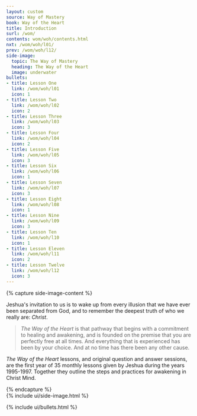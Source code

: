 ```yaml
---
layout: custom
source: Way of Mastery
book: Way of the Heart
title: Introduction
surl: /wom/
contents: wom/woh/contents.html
nxt: /wom/woh/l01/
prev: /wom/woh/l12/
side-image:
  topic: The Way of Mastery
  heading: The Way of the Heart
  image: underwater
bullets:
- title: Lesson One
  link: /wom/woh/l01
  icon: 1
- title: Lesson Two
  link: /wom/woh/l02
  icon: 2
- title: Lesson Three
  link: /wom/woh/l03
  icon: 3
- title: Lesson Four
  link: /wom/woh/l04
  icon: 2
- title: Lesson Five
  link: /wom/woh/l05
  icon: 3
- title: Lesson Six
  link: /wom/woh/l06
  icon: 1
- title: Lesson Seven
  link: /wom/woh/l07
  icon: 3
- title: Lesson Eight
  link: /wom/woh/l08
  icon: 1
- title: Lesson Nine
  link: /wom/woh/l09
  icon: 3
- title: Lesson Ten
  link: /wom/woh/l10
  icon: 1
- title: Lesson Eleven
  link: /wom/woh/l11
  icon: 2
- title: Lesson Twelve
  link: /wom/woh/l12
  icon: 3
---
```


{% capture side-image-content %}
  <p>
    Jeshua's invitation to us is to wake up from every illusion that we
    have ever been separated from God, and to remember the deepest truth
    of who we really are: <em>Christ</em>.
  </p>
  <blockquote>
    <p>
      <em>The Way of the Heart</em> is that pathway that begins with a commitment to
      healing and awakening, and is founded on the premise that you are
      perfectly free at all times. And everything that is experienced has been
      by your choice. And at no time has there been any other cause.
    </p>
  </blockquote>
  <p>
    <em>The Way of the Heart</em> lessons, and original question and
    answer sessions, are the first year of 35 monthly lessons given by Jeshua
    during the years 1995-1997. Together they outline the steps and
    practices for awakening in Christ Mind.
  </p>
{% endcapture %}

<div class="custom-side-image">
  {% include ui/side-image.html %}
</div>

{% include ui/bullets.html %}

